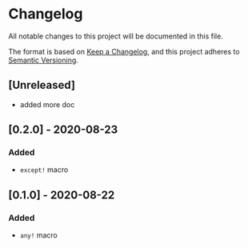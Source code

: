 # Changelog
All notable changes to this project will be documented in this file.

The format is based on [Keep a Changelog](https://keepachangelog.com/en/1.0.0/),
and this project adheres to [Semantic Versioning](https://semver.org/spec/v2.0.0.html).

## [Unreleased]

- added more doc

## [0.2.0] - 2020-08-23

### Added 

- `except!` macro

## [0.1.0] - 2020-08-22

### Added 

- `any!` macro